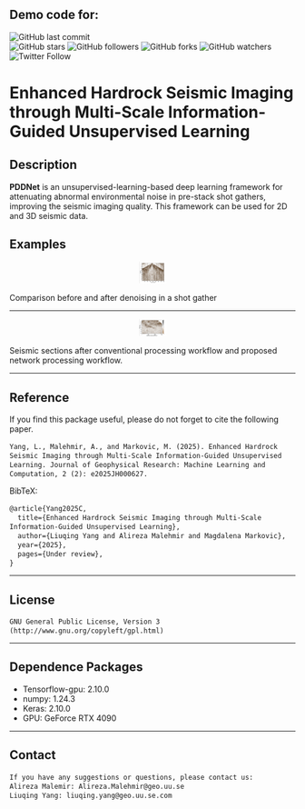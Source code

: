## Demo code for:


![GitHub last commit](https://img.shields.io/github/last-commit/SERCenter/PDDNet?style=plastic)    
![GitHub stars](https://img.shields.io/github/stars/SERCenter/PDDNet?style=social)
![GitHub followers](https://img.shields.io/github/followers/PDDNet?style=social)
![GitHub forks](https://img.shields.io/github/forks/SERCenter/PDDNet?style=social)
![GitHub watchers](https://img.shields.io/github/watchers/SERCenter/PDDNet?style=social)
![Twitter Follow](https://img.shields.io/twitter/follow/SERCenter?style=social)

**Enhanced Hardrock Seismic Imaging through Multi-Scale Information-Guided Unsupervised Learning**
======

## Description

**PDDNet** is an unsupervised-learning-based deep learning framework for attenuating abnormal environmental noise in pre-stack shot gathers, improving the seismic imaging quality. This framework can be used for 2D and 3D seismic data. 

## Examples

<p align="center">
<img src='https://github.com/SERCenter/PDDNet/blob/main/Figure/Ludvika_demo0.gif' alt='comp' width=50/>
</p>

Comparison before and after denoising in a shot gather

------------------- 

<p align="center">
<img src='https://github.com/SERCenter/PDDNet/blob/main/Figure/Unmigrited_data0.gif' alt='comp' width=50/>
</p>

Seismic sections after conventional processing workflow and proposed network processing workflow.

------------------- 
## Reference
If you find this package useful, please do not forget to cite the following paper.

    Yang, L., Malehmir, A., and Markovic, M. (2025). Enhanced Hardrock Seismic Imaging through Multi-Scale Information-Guided Unsupervised Learning. Journal of Geophysical Research: Machine Learning and Computation, 2 (2): e2025JH000627.
    
BibTeX:
	
	@article{Yang2025C,
	  title={Enhanced Hardrock Seismic Imaging through Multi-Scale Information-Guided Unsupervised Learning},
	  author={Liuqing Yang and Alireza Malehmir and Magdalena Markovic},
	  year={2025},
	  pages={Under review},
	}
	
-------------------   
## License
    GNU General Public License, Version 3
    (http://www.gnu.org/copyleft/gpl.html)  
  
------------------    
## Dependence Packages
* Tensorflow-gpu: 2.10.0
* numpy: 1.24.3 
* Keras: 2.10.0
* GPU: GeForce RTX 4090
-------------------   
  
## Contact
    If you have any suggestions or questions, please contact us:
    Alireza Malemir: Alireza.Malehmir@geo.uu.se
    Liuqing Yang: liuqing.yang@geo.uu.se.com
  
  
  
  
  
